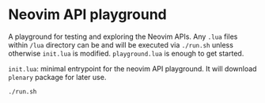 # Neovim API playground

A playground for testing and exploring the Neovim APIs. Any `.lua` files within `/lua` directory can be and will be executed via `./run.sh` unless otherwise `init.lua` is modified. `playground.lua` is enough to get started.

`init.lua`: minimal entrypoint for the neovim API playground. It will download `plenary` package for later use.

```bash
./run.sh
```
